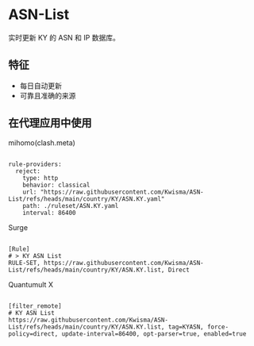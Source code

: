 
# ASN-List

实时更新 KY 的 ASN 和 IP 数据库。

## 特征

- 每日自动更新
- 可靠且准确的来源

## 在代理应用中使用

mihomo(clash.meta)

<pre><code class="language-javascript">
rule-providers:
  reject:
    type: http
    behavior: classical
    url: "https://raw.githubusercontent.com/Kwisma/ASN-List/refs/heads/main/country/KY/ASN.KY.yaml"
    path: ./ruleset/ASN.KY.yaml
    interval: 86400
</code></pre>

Surge

<pre><code class="language-javascript">
[Rule]
# > KY ASN List
RULE-SET, https://raw.githubusercontent.com/Kwisma/ASN-List/refs/heads/main/country/KY/ASN.KY.list, Direct
</code></pre>

Quantumult X

<pre><code class="language-javascript">
[filter_remote]
# KY ASN List
https://raw.githubusercontent.com/Kwisma/ASN-List/refs/heads/main/country/KY/ASN.KY.list, tag=KYASN, force-policy=direct, update-interval=86400, opt-parser=true, enabled=true
</code></pre>
